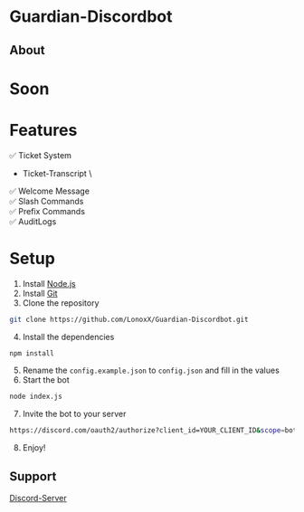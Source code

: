 # Guardian-Discordbot

## About
# Soon 

# Features
✅ Ticket System
- Ticket-Transcript \

✅ Welcome Message \
✅ Slash Commands \
✅ Prefix Commands \
✅ AuditLogs

# Setup
1. Install [Node.js](https://nodejs.org/en/download/)
2. Install [Git](https://git-scm.com/downloads)
3. Clone the repository
```bash
git clone https://github.com/LonoxX/Guardian-Discordbot.git
```
4. Install the dependencies
```bash
npm install
```
5. Rename the `config.example.json` to `config.json` and fill in the values
6. Start the bot
```bash
node index.js
```
7. Invite the bot to your server
```bash
https://discord.com/oauth2/authorize?client_id=YOUR_CLIENT_ID&scope=bot&permissions=YOUR_PERMISSIONS
```
8. Enjoy!





## Support
[Discord-Server](https://discord.gg/z8ScRvf)
